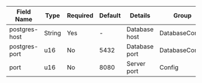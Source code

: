 [//]: # (CONFIG_DOCS_START)

| Field Name    | Type   | Required | Default | Details       | Group          |
|---------------|--------|----------|---------|---------------|----------------|
| postgres-host | String | Yes      | -       | Database host | DatabaseConfig |
| postgres-port | u16    | No       | 5432    | Database port | DatabaseConfig |
| port          | u16    | No       | 8080    | Server port   | Config         |

[//]: # (CONFIG_DOCS_END)